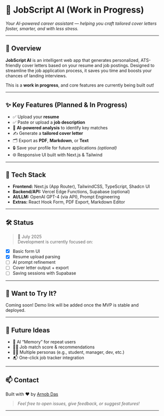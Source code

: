# 💼 JobScript AI (Work in Progress)

*Your AI-powered career assistant — helping you craft tailored cover letters faster, smarter, and with less stress.*

---

## 🚀 Overview

**JobScript AI** is an intelligent web app that generates personalized, ATS-friendly cover letters based on your resume and job postings. Designed to streamline the job application process, it saves you time and boosts your chances of landing interviews.

This is a **work in progress**, and core features are currently being built out!

---

## ✨ Key Features (Planned & In Progress)

- ✅ Upload your **resume**
- ✅ Paste or upload a **job description**
- 🧠 **AI-powered analysis** to identify key matches
- ✍️ Generate a **tailored cover letter**
- 🗂 Export as **PDF**, **Markdown**, or **Text**
- 🔒 Save your profile for future applications *(optional)*
- 🌐 Responsive UI built with Next.js & Tailwind

---

## 🧰 Tech Stack

- **Frontend:** Next.js (App Router), TailwindCSS, TypeScript, Shadcn UI
- **Backend/API:** Vercel Edge Functions, Supabase (optional)
- **AI/LLM:** OpenAI GPT-4 (via API), Prompt Engineering
- **Extras:** React Hook Form, PDF Export, Markdown Editor

---

## 🛠 Status

> 📅 July 2025  
Development is currently focused on:
- [x] Basic form UI
- [x] Resume upload parsing
- [ ] AI prompt refinement
- [ ] Cover letter output + export
- [ ] Saving sessions with Supabase

---

## 🧪 Want to Try It?

Coming soon! Demo link will be added once the MVP is stable and deployed.

---

## 📌 Future Ideas

- 🧠 AI “Memory” for repeat users  
- 🕵️‍♂️ Job match score & recommendations  
- 🧑‍💼 Multiple personas (e.g., student, manager, dev, etc.)  
- 📬 One-click job tracker integration

---

## 📫 Contact

Built with ❤️ by [Arnob Das](https://www.linkedin.com/in/arnobdas/)

> *Feel free to open issues, give feedback, or suggest features!*

---

